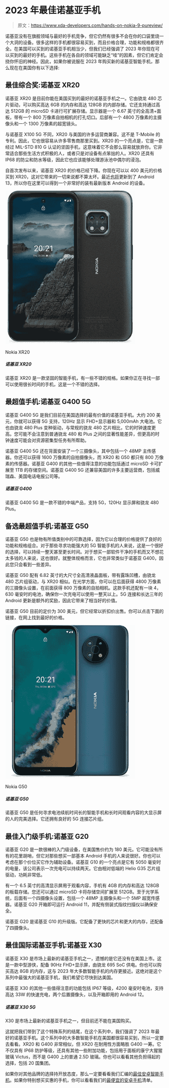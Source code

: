 # 2023 年最佳诺基亚手机

> 原文：<https://www.xda-developers.com/hands-on-nokia-9-pureview/>

诺基亚没有在旗舰领域与最好的手机竞争，但它仍然有很多不会在你的口袋里烧一个大洞的设备。很多这样的手机都很容易买到，而且价格合理，功能和规格都很齐全。在美国可以买到的诺基亚手机相当少，但我们已经强调了 2023 年你现在可以买到的最好的手机。这些手机在各自的领域可能缺乏“哇”的因素，但它们肯定会挠你怀旧的神经。因此，如果你被说服在 2023 年购买新的诺基亚智能手机，那么现在在美国你有以下选择:

## 最佳综合奖:诺基亚 XR20

诺基亚 XR20 是目前你能在美国买到的最好的诺基亚手机之一。它由骁龙 480 芯片驱动，可以购买高达 6GB 的内存和高达 128GB 的内部存储。它还支持通过高达 512GB 的 microSD 卡进行可扩展存储。显示器是一个 6.67 英寸的全高清+面板，带有一个 800 万像素自拍相机的打孔切口。后部有一个 4800 万像素的主摄像头和一个 1300 万像素的超宽镜头。

与诺基亚 X100 5G 不同，XR20 与美国的许多运营商兼容。这不是 T-Mobile 的专利。因此，它也很容易从许多零售商那里买到。XR20 的一个亮点是，它是一款经过 MIL-STD 810 G 认证的坚固手机，这意味着它不会那么容易就放弃你。它非常适合那些生活方式积极的人，或者只是对设备有点笨拙的人。XR20 还具有 IP68 的防尘和防水等级，因此它也应该能够处理游泳池中偶尔的浸泡。

自首次发布以来，诺基亚 XR20 的价格已经下降。你现在可以以 400 美元的价格买到 XR20，这对它带来的一切来说都不算太坏。最近[也将](https://www.xda-developers.com/nokia-g50-xr20-android-13/)更新到了 Android 13，所以你在这里可以得到一个非常好的装有最新版本 Android 的设备。

 <picture>![The Nokia XR20 is a rugged smartphone that has some decent specifications. If you're looking for a phone that will last you a long time, this is a good option.](img/6b845c57b0666a1c110e51db7a019e95.png)</picture> 

Nokia XR20

##### 诺基亚 XR20

诺基亚 XR20 是一款坚固的智能手机，有一些不错的规格。如果你正在寻找一部可以使用很长时间的手机，这是一个不错的选择。

## 最超值手机:诺基亚 G400 5G

诺基亚 G400 5G 是我们目前在美国选择的最有价值的诺基亚手机。大约 200 美元，你就可以获得 5G 支持，120Hz 显示 FHD+显示器和 5,000mAh 大电池。它也由骁龙 480 Plus 变种驱动，与常规的骁龙 480 芯片相比，它的时钟速度更高。您可能不会注意到普通骁龙 480 和 Plus 之间的显著性能差异，但更高的时钟速度可能会对资源密集型任务有所帮助。

诺基亚 G400 5G 还在背面安装了一个三摄像头，其中包括一个 48MP 主传感器。你还可以获得 1600 万像素的自拍摄像头，而 XR20 和 G50 都只有 800 万像素的传感器。诺基亚 G400 的其他一些值得注意的功能包括通过 microSD 卡可扩展至 1TB 的存储空间。诺基亚 G400 5G 还兼容美国的许多主要运营商，包括威瑞森、美国电话电报公司等。

##### 诺基亚 G400

诺基亚 G400 5G 是一款不错的中端产品，支持 5G，120Hz 显示屏和骁龙 480 Plus。

## 备选最超值手机:诺基亚 G50

诺基亚 G50 也是物有所值类别中的可靠选择，因为它以合理的价格提供了良好的功能和规格组合。对于那些寻求功能强大的 5G 智能手机的人来说，这是一个很好的选择，可以持续一整天甚至更长时间。对于想买一部软件干净的手机而又不想花太多钱的人来说，这也很好。就整体规格而言，它也非常类似于诺基亚 G400，因此您只会看到一些差异。

诺基亚 G50 配有 6.82 英寸的大尺寸全高清液晶面板，带有露珠凹槽，由骁龙 480 芯片组驱动，与 XR20 相似。在光学方面，你可以在后面获得 4800 万像素的三摄像头设置，在前面获得 800 万像素的自拍相机。这款手机还配有一块 4，630 毫安时的电池，确保你一次充电可以使用一整天以上。5G 连接和长达三年的 Android 更新是额外的奖励，因此它带来了相当好的价值。

诺基亚 G50 目前的定价为 300 美元，但它经常以折扣价出售。你可以点击下面的链接，在网上找到最好的价格。

 <picture>![The Nokia G50 is a perfect choice for anyone looking for a smartphone with good battery life and a large display to watch content on for long periods of time. It's also got a good chipset with 5G connectivity.](img/d04648ce6d0e48f7b3d4b524de2c2310.png)</picture> 

Nokia G50

##### 诺基亚 G50

诺基亚 G50 是任何寻求电池续航时间长的智能手机和长时间观看内容的大显示屏的人的完美选择。它还拥有良好的 5G 连接芯片组。

## 最佳入门级手机:诺基亚 G20

诺基亚 G20 是一款很棒的入门级设备，在美国售价约为 180 美元。它可能没有所有的花里胡哨，但它对那些想买一部基本 Android 手机的人来说很好。你也可以考虑在那个价位买它作为辅助设备。诺基亚 G10 的一个亮点是它有 5050 毫安时的电量，该公司表示一次充电可以持续两天。它由相对低端的 Helio G35 芯片组驱动，功耗非常低。

有一个 6.5 英寸的高清显示屏用于观看内容，手机有 4GB 的内存和高达 128GB 的板载存储。您还可以通过 microSD 卡将存储空间扩展至 512GB。至于光学系统，后面有一个四摄像头设置，包括一个 48MP 主摄像头和一个 5MP 超宽传感器。诺基亚 G20 开箱即可运行 Android 11，并配有侧装式指纹扫描仪以确保安全。

诺基亚 G20 是诺基亚 G10 的升级版。它配备了更快的芯片和更大的内存，还配备了四摄像头。

## 最佳国际诺基亚手机:诺基亚 X30

诺基亚 X30 是市场上最新的诺基亚手机之一，遗憾的是它还没有在美国上市。这是一款中型游侠，配备 90Hz FHD+显示屏，由骁龙 695 SoC 供电。你也可以购买高达 8GB 的内存，这与 2023 年大多数智能手机的内存更接近。这绝对是这个系列中最强大的诺基亚手机，我们希望它尽快到达美国。

诺基亚 X30 的其他一些值得注意的功能包括 IP67 等级，4200 毫安时电池，支持高达 33W 的快速充电，两个后置摄像头，以及开箱即用的 Android 12。

##### 诺基亚 X30 5G

X30 是市场上最新的诺基亚手机之一，但目前还不能在美国购买。

这就把我们带到了这个特殊系列的结尾，在这个系列中，我们强调了 2023 年最好的诺基亚手机。这个系列中的大多数智能手机在美国都很容易买到，所以一定要去看看。XR20 和 G400 非常相似，但 XR20 在耐用性方面略胜 G400 一筹。它不仅具有 IP68 防护等级，还具有其他一些附加功能，包括用于面板的康宁大猩猩玻璃 Victus，而不是 G400 上的普通 2.5D 玻璃。你也可以看看其他负担得起的选择，包括 20 国集团。

如果你对其他品牌的选择持开放态度，那么一定要看看我们汇编的[最佳安卓智能手机](https://www.xda-developers.com/best-android-phones/)。如果你特别想买实惠的手机，你可以看看我们的[最便宜的安卓手机](https://www.xda-developers.com/best-cheap-android-phones/)清单。